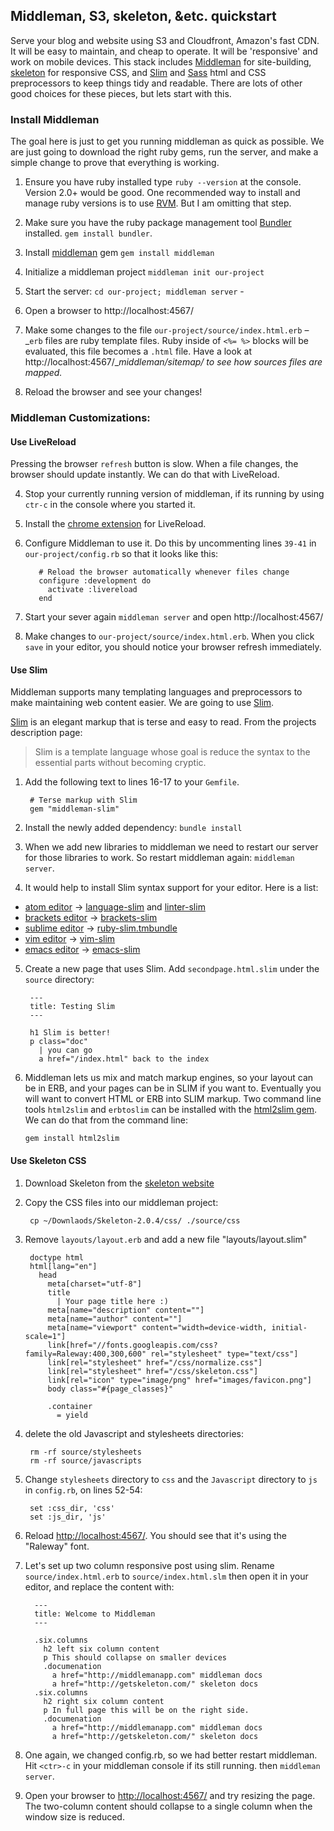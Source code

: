 ## Middleman, S3, skeleton, &etc. quickstart

Serve your blog and website using S3 and Cloudfront, Amazon's fast CDN. It will be easy to maintain, and cheap to operate. It will be 'responsive' and work on mobile devices. This stack includes [Middleman](https://middlemanapp.com/) for site-building, [skeleton](http://getskeleton.com/) for responsive CSS, and [Slim](http://slim-lang.com/) and [Sass](http://sass-lang.com/) html and CSS preprocessors to keep things tidy and readable. There are lots of other good choices for these pieces, but lets start with this.


### Install Middleman

The goal here is just to get you running middleman as quick as possible. We are just going to download the right ruby gems, run the server, and make a simple change to prove that everything is working.

1. Ensure you have ruby installed type `ruby --version` at the console.  Version 2.0+ would be good. One recommended way to install and manage ruby versions is to use [RVM](https://rvm.io/). But I am omitting that step.
3. Make sure you have the ruby package management tool [Bundler](http://bundler.io/) installed. `gem install bundler`.

2. Install [middleman](https://middlemanapp.com/) gem `gem install middleman`

3. Initialize a middleman project `middleman init our-project`
4. Start the server: `cd our-project; middleman server` -
5. Open a browser to http://localhost:4567/
6. Make some changes to the file `our-project/source/index.html.erb` – _`erb` files are ruby template files. Ruby inside of `<%= %>` blocks will be evaluated, this file becomes a `.html` file. Have a look at http://localhost:4567/__middleman/sitemap/ to see how sources files are mapped._
7. Reload the browser and see your changes!

### Middleman Customizations:

####  Use LiveReload

Pressing the browser `refresh` button is slow. When a file changes, the browser should update instantly. We can do that with LiveReload.

4. Stop your currently running version of middleman, if its running by using `ctr-c` in the console where you started it.


1. Install the [chrome extension](https://chrome.google.com/webstore/detail/livereload/jnihajbhpnppcggbcgedagnkighmdlei?hl=en) for LiveReload.

2. Configure Middleman to use it. Do this by uncommenting lines `39-41` in `our-project/config.rb` so that it looks like this:

          # Reload the browser automatically whenever files change
          configure :development do
            activate :livereload
          end

6. Start your sever again `middleman server` and open http://localhost:4567/

7. Make changes to `our-project/source/index.html.erb`. When you click `save` in your editor, you should notice your browser refresh immediately.

####  Use Slim

Middleman supports many templating languages and preprocessors to make maintaining web content easier. We are going to use [Slim](http://slim-lang.com/).

[Slim](http://slim-lang.com/) is an elegant markup that is terse and easy to read. From the projects description page:

>Slim is a template language whose goal is reduce the syntax to the essential parts without becoming cryptic.


1. Add the following text to lines 16-17 to your `Gemfile`.

        # Terse markup with Slim
        gem "middleman-slim"

2. Install the newly added dependency: `bundle install`
3. When we add new libraries to middleman we need to restart our server for those libraries to work. So restart middleman again: `middleman server`.

4. It would help to install Slim syntax support for your editor. Here is a list:

  * [atom editor](https://atom.io/) → [language-slim](https://atom.io/packages/language-slim) and
  [linter-slim](https://atom.io/packages/linter-slim)
  * [brackets editor](brackets.io) → [brackets-slim](https://github.com/lchamb/brackets-slim)
  * [sublime editor](www.sublimetext.com) → [ruby-slim.tmbundle](https://github.com/slim-template/ruby-slim.tmbundle)
  * [vim editor](www.vim.org) → [vim-slim](https://github.com/slim-template/vim-slim)
  * [emacs editor](www.gnu.org/software/emacs) → [emacs-slim](https://github.com/slim-template/emacs-slim)

5. Create a new page that uses Slim. Add `secondpage.html.slim` under the `source` directory:

        ---
        title: Testing Slim
        ---

        h1 Slim is better!
        p class="doc"
          | you can go
          a href="/index.html" back to the index

6. Middleman lets us mix and match markup engines, so your layout can be in ERB, and your pages can be in SLIM if you want to. Eventually you will want to convert HTML or ERB into SLIM markup. Two command line tools `html2slim` and `erbtoslim` can be installed with the [html2slim gem](https://github.com/slim-template/html2slim). We can do that from the command line:

       gem install html2slim


#### Use Skeleton CSS

1. Download Skeleton from the [skeleton website](http://getskeleton.com/)

2. Copy the CSS files into our middleman project:

        cp ~/Downlaods/Skeleton-2.0.4/css/ ./source/css

3. Remove `layouts/layout.erb` and add a new file "layouts/layout.slim"

        doctype html
        html[lang="en"]
          head
            meta[charset="utf-8"]
            title
              | Your page title here :)
            meta[name="description" content=""]
            meta[name="author" content=""]
            meta[name="viewport" content="width=device-width, initial-scale=1"]
            link[href="//fonts.googleapis.com/css?family=Raleway:400,300,600" rel="stylesheet" type="text/css"]
            link[rel="stylesheet" href="/css/normalize.css"]
            link[rel="stylesheet" href="/css/skeleton.css"]
            link[rel="icon" type="image/png" href="images/favicon.png"]
            body class="#{page_classes}"

            .container
              = yield

4. delete the old Javascript and stylesheets directories:

        rm -rf source/stylesheets
        rm -rf source/javascripts 

3. Change `stylesheets` directory to `css` and the `Javascript` directory to `js` in `config.rb`, on lines 52-54:

        set :css_dir, 'css'
        set :js_dir, 'js'


9. Reload [http://localhost:4567/](http://localhost:4567/).  You should see that it's using the "Raleway" font.

10. Let's set up two column responsive post using slim. Rename `source/index.html.erb` to `source/index.html.slm` then open it in your editor, and replace the content with:

          ---
          title: Welcome to Middleman
          ---

          .six.columns
            h2 left six column content
            p This should collapse on smaller devices
            .documenation
              a href="http://middlemanapp.com" middleman docs
              a href="http://getskeleton.com/" skeleton docs
          .six.columns
            h2 right six column content
            p In full page this will be on the right side.
            .documenation
              a href="http://middlemanapp.com" middleman docs
              a href="http://getskeleton.com/" skeleton docs

11. One again, we changed config.rb, so we had better restart middleman. Hit `<ctr>-c` in your middleman console if its still running. then `middleman server`.

12. Open your browser to [http://localhost:4567/](http://localhost:4567/) and try resizing the page. The two-column content should collapse to a single column when the window size is reduced.

